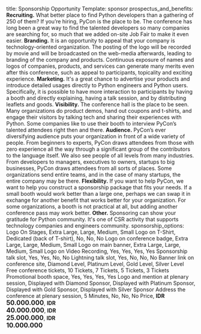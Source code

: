 title: Sponsorship Opportunity
Template: sponsor
prospectus_and_benefits: 
    <strong>Recruiting.</strong> What better place to find Python developers than a gathering of 250 of them? If you’re hiring, PyCon is the place to be. The conference has long been a great way to find the talented developers so many companies are searching for, so much that we added on-site Job Fair to make it even easier.
    <strong>Branding.</strong> It is an opportunity to appeal that your company is technology-oriented organization. The posting of the logo will be recorded by movie and will be broadcasted on the web-media afterwards, leading to branding of the company and products. Continuous exposure of names and logos of companies, products, and services can generate many merits even after this conference, such as appeal to participants, topicality and exciting experience.
    <strong>Marketing.</strong> It's a great chance to advertise your products and introduce detailed usages directly to Python engineers and Python users. Specifically, it is possible to have more interaction to participants by having a booth and directly explaining, having a talk session, and by distributing leaflets and goods.
    <strong>Visibility.</strong> The conference hall is the place to be seen. Many organizations do product demos, hand out coupons and t-shirts, and engage their visitors by talking tech and sharing their experiences with Python. Some companies like to use their booth to interview PyCon’s talented attendees right then and there.
    <strong>Audience.</strong> PyCon’s ever diversifying audience puts your organization in front of a wide variety of people. From beginners to experts, PyCon draws attendees from those with zero experience all the way through a significant group of the contributors to the language itself. We also see people of all levels from many industries. From developers to managers, executives to owners, startups to big businesses, PyCon draws attendees from all sorts of places. Some organizations send entire teams, and in the case of many startups, the entire company may be there.
    <strong>Flexibility.</strong> If you want to help PyCon, we want to help you construct a sponsorship package that fits your needs. If a small booth would work better than a large one, perhaps we can swap it in exchange for another benefit that works better for your organization. For some organizations, a booth is not practical at all, but adding another conference pass may work better.
    <strong>Other.</strong> Sponsoring can show your gratitude for Python community. It's one of CSR activity that supports technology companies and engineers community.
sponsorship_options: Logo On Stages, Extra Large, Large, Medium, Small
    Logo on T-Shirt, Dedicated (back of T-shirt), No, No, No
    Logo on conference badge, Extra Large, Large, Medium, Small
    Logo on main banner, Extra Large, Large, Medium, Small
    Logo on Video Recording, Yes, Yes, Yes, Yes
    Sponsorship talk slot, Yes, Yes, No, No
    Lightning talk slot, Yes, No, No, No
    Banner link on conference site, Diamond Level, Platinum Level, Gold Level, Silver Level
    Free conference tickets, 10 Tickets, 7 Tickets, 5 Tickets, 3 Tickets
    Promotional booth space, Yes, Yes, Yes, Yes
    Logo and mention at plenary session, Displayed with Diamond Sponsor, Displayed with Platinum Sponsor, Displayed with Gold Sponsor, Displayed with Silver Sponsor
    Address the conference at plenary session, 5 Minutes, No, No, No
    Price, <b>IDR<br><span style="font-size: 17px;">50.000.000</span></b>, <b>IDR<br><span style="font-size: 17px;">40.000.000</span></b>, <b>IDR<br><span style="font-size: 17px;">25.000.000</span></b>, <b>IDR<br><span style="font-size: 17px;">10.000.000</span></b>
